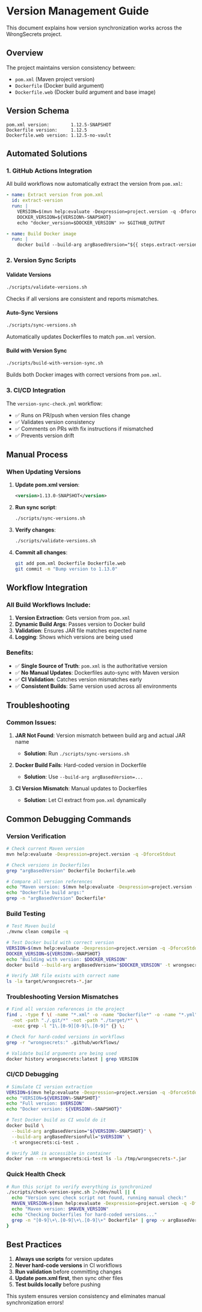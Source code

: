 # Version Management Guide

This document explains how version synchronization works across the WrongSecrets project.

## Overview

The project maintains version consistency between:
- `pom.xml` (Maven project version)
- `Dockerfile` (Docker build argument)
- `Dockerfile.web` (Docker build argument and base image)

## Version Schema

```
pom.xml version:        1.12.5-SNAPSHOT
Dockerfile version:     1.12.5
Dockerfile.web version: 1.12.5-no-vault
```

## Automated Solutions

### 1. GitHub Actions Integration

All build workflows now automatically extract the version from `pom.xml`:

```yaml
- name: Extract version from pom.xml
  id: extract-version
  run: |
    VERSION=$(mvn help:evaluate -Dexpression=project.version -q -DforceStdout)
    DOCKER_VERSION=${VERSION%-SNAPSHOT}
    echo "docker_version=$DOCKER_VERSION" >> $GITHUB_OUTPUT

- name: Build Docker image
  run: |
    docker build --build-arg argBasedVersion="${{ steps.extract-version.outputs.docker_version }}" -t image .
```

### 2. Version Sync Scripts

#### Validate Versions
```bash
./scripts/validate-versions.sh
```
Checks if all versions are consistent and reports mismatches.

#### Auto-Sync Versions
```bash
./scripts/sync-versions.sh
```
Automatically updates Dockerfiles to match `pom.xml` version.

#### Build with Version Sync
```bash
./scripts/build-with-version-sync.sh
```
Builds both Docker images with correct versions from `pom.xml`.

### 3. CI/CD Integration

The `version-sync-check.yml` workflow:
- ✅ Runs on PR/push when version files change
- ✅ Validates version consistency
- ✅ Comments on PRs with fix instructions if mismatched
- ✅ Prevents version drift

## Manual Process

### When Updating Versions

1. **Update pom.xml version**:
   ```xml
   <version>1.13.0-SNAPSHOT</version>
   ```

2. **Run sync script**:
   ```bash
   ./scripts/sync-versions.sh
   ```

3. **Verify changes**:
   ```bash
   ./scripts/validate-versions.sh
   ```

4. **Commit all changes**:
   ```bash
   git add pom.xml Dockerfile Dockerfile.web
   git commit -m "Bump version to 1.13.0"
   ```

## Workflow Integration

### All Build Workflows Include:

1. **Version Extraction**: Gets version from `pom.xml`
2. **Dynamic Build Args**: Passes version to Docker build
3. **Validation**: Ensures JAR file matches expected name
4. **Logging**: Shows which versions are being used

### Benefits:

- ✅ **Single Source of Truth**: `pom.xml` is the authoritative version
- ✅ **No Manual Updates**: Dockerfiles auto-sync with Maven version
- ✅ **CI Validation**: Catches version mismatches early
- ✅ **Consistent Builds**: Same version used across all environments

## Troubleshooting

### Common Issues:

1. **JAR Not Found**: Version mismatch between build arg and actual JAR name
   - **Solution**: Run `./scripts/sync-versions.sh`

2. **Docker Build Fails**: Hard-coded version in Dockerfile
   - **Solution**: Use `--build-arg argBasedVersion=...`

3. **CI Version Mismatch**: Manual updates to Dockerfiles
   - **Solution**: Let CI extract from `pom.xml` dynamically

## Common Debugging Commands

### Version Verification

```bash
# Check current Maven version
mvn help:evaluate -Dexpression=project.version -q -DforceStdout

# Check versions in Dockerfiles
grep "argBasedVersion" Dockerfile Dockerfile.web

# Compare all version references
echo "Maven version: $(mvn help:evaluate -Dexpression=project.version -q -DforceStdout)"
echo "Dockerfile build args:"
grep -n "argBasedVersion" Dockerfile*
```

### Build Testing

```bash
# Test Maven build
./mvnw clean compile -q

# Test Docker build with correct version
VERSION=$(mvn help:evaluate -Dexpression=project.version -q -DforceStdout)
DOCKER_VERSION=${VERSION%-SNAPSHOT}
echo "Building with version: $DOCKER_VERSION"
docker build --build-arg argBasedVersion="$DOCKER_VERSION" -t wrongsecrets:test .

# Verify JAR file exists with correct name
ls -la target/wrongsecrets-*.jar
```

### Troubleshooting Version Mismatches

```bash
# Find all version references in the project
find . -type f \( -name "*.xml" -o -name "Dockerfile*" -o -name "*.yml" -o -name "*.yaml" \) \
  -not -path "./.git/*" -not -path "./target/*" \
  -exec grep -l "1\.[0-9][0-9]\.[0-9]" {} \;

# Check for hard-coded versions in workflows
grep -r "wrongsecrets:" .github/workflows/

# Validate build arguments are being used
docker history wrongsecrets:latest | grep VERSION
```

### CI/CD Debugging

```bash
# Simulate CI version extraction
VERSION=$(mvn help:evaluate -Dexpression=project.version -q -DforceStdout)
echo "VERSION=${VERSION%-SNAPSHOT}"
echo "Full version: $VERSION"
echo "Docker version: ${VERSION%-SNAPSHOT}"

# Test Docker build as CI would do it
docker build \
  --build-arg argBasedVersion="${VERSION%-SNAPSHOT}" \
  --build-arg argBasedVersionFull="$VERSION" \
  -t wrongsecrets:ci-test .

# Verify JAR is accessible in container
docker run --rm wrongsecrets:ci-test ls -la /tmp/wrongsecrets-*.jar
```

### Quick Health Check

```bash
# Run this script to verify everything is synchronized
./scripts/check-version-sync.sh 2>/dev/null || {
  echo "Version sync check script not found, running manual check:"
  MAVEN_VERSION=$(mvn help:evaluate -Dexpression=project.version -q -DforceStdout)
  echo "Maven version: $MAVEN_VERSION"
  echo "Checking Dockerfiles for hard-coded versions..."
  grep -n "[0-9]\+\.[0-9]\+\.[0-9]\+" Dockerfile* | grep -v argBasedVersion || echo "No hard-coded versions found ✓"
}
```

## Best Practices

1. **Always use scripts** for version updates
2. **Never hard-code versions** in CI workflows
3. **Run validation** before committing changes
4. **Update pom.xml first**, then sync other files
5. **Test builds locally** before pushing

This system ensures version consistency and eliminates manual synchronization errors!
